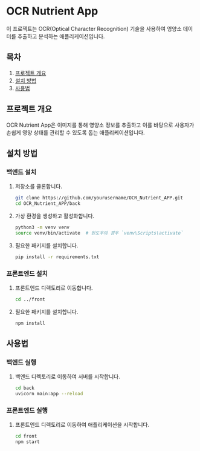 # OCR Nutrient App

이 프로젝트는 OCR(Optical Character Recognition) 기술을 사용하여 영양소 데이터를 추출하고 분석하는 애플리케이션입니다. 

## 목차
1. [프로젝트 개요](#프로젝트-개요)
2. [설치 방법](#설치-방법)
3. [사용법](#사용법)

## 프로젝트 개요
OCR Nutrient App은 이미지를 통해 영양소 정보를 추출하고 이를 바탕으로 사용자가 손쉽게 영양 상태를 관리할 수 있도록 돕는 애플리케이션입니다.

## 설치 방법
### 백엔드 설치
1. 저장소를 클론합니다.
    ```bash
    git clone https://github.com/yourusername/OCR_Nutrient_APP.git
    cd OCR_Nutrient_APP/back
    ```
2. 가상 환경을 생성하고 활성화합니다.
    ```bash
    python3 -m venv venv
    source venv/bin/activate  # 윈도우의 경우 `venv\Scripts\activate`
    ```
3. 필요한 패키지를 설치합니다.
    ```bash
    pip install -r requirements.txt
    ```

### 프론트엔드 설치
1. 프론트엔드 디렉토리로 이동합니다.
    ```bash
    cd ../front
    ```
2. 필요한 패키지를 설치합니다.
    ```bash
    npm install
    ```

## 사용법
### 백엔드 실행
1. 백엔드 디렉토리로 이동하여 서버를 시작합니다.
    ```bash
    cd back
    uvicorn main:app --reload
    ```

### 프론트엔드 실행
1. 프론트엔드 디렉토리로 이동하여 애플리케이션을 시작합니다.
    ```bash
    cd front
    npm start
    ```
